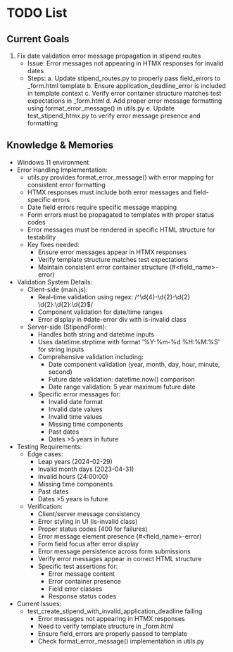# TODO List

## Current Goals
1. Fix date validation error message propagation in stipend routes
   - Issue: Error messages not appearing in HTMX responses for invalid dates
   - Steps:
     a. Update stipend_routes.py to properly pass field_errors to _form.html template
     b. Ensure application_deadline_error is included in template context
     c. Verify error container structure matches test expectations in _form.html
     d. Add proper error message formatting using format_error_message() in utils.py
     e. Update test_stipend_htmx.py to verify error message presence and formatting

## Knowledge & Memories
- Windows 11 environment
- Error Handling Implementation:
  * utils.py provides format_error_message() with error mapping for consistent error formatting
  * HTMX responses must include both error messages and field-specific errors
  * Date field errors require specific message mapping
  * Form errors must be propagated to templates with proper status codes
  * Error messages must be rendered in specific HTML structure for testability
  * Key fixes needed:
    - Ensure error messages appear in HTMX responses
    - Verify template structure matches test expectations
    - Maintain consistent error container structure (#<field_name>-error)
- Validation System Details:
  * Client-side (main.js):
    - Real-time validation using regex: /^\d{4}-\d{2}-\d{2} \d{2}:\d{2}:\d{2}$/
    - Component validation for date/time ranges
    - Error display in #date-error div with is-invalid class
  * Server-side (StipendForm):
    - Handles both string and datetime inputs
    - Uses datetime.strptime with format '%Y-%m-%d %H:%M:%S' for string inputs
    - Comprehensive validation including:
      * Date component validation (year, month, day, hour, minute, second)
      * Future date validation: datetime.now() comparison
      * Date range validation: 5 year maximum future date
    - Specific error messages for:
      * Invalid date format
      * Invalid date values
      * Invalid time values
      * Missing time components
      * Past dates
      * Dates >5 years in future
- Testing Requirements:
  * Edge cases:
    - Leap years (2024-02-29)
    - Invalid month days (2023-04-31)
    - Invalid hours (24:00:00)
    - Missing time components
    - Past dates
    - Dates >5 years in future
  * Verification:
    - Client/server message consistency
    - Error styling in UI (is-invalid class)
    - Proper status codes (400 for failures)
    - Error message element presence (#<field_name>-error)
    - Form field focus after error display
    - Error message persistence across form submissions
    - Verify error messages appear in correct HTML structure
    - Specific test assertions for:
      * Error message content
      * Error container presence
      * Field error classes
      * Response status codes
- Current Issues:
  * test_create_stipend_with_invalid_application_deadline failing
    - Error messages not appearing in HTMX responses
    - Need to verify template structure in _form.html
    - Ensure field_errors are properly passed to template
    - Check format_error_message() implementation in utils.py


